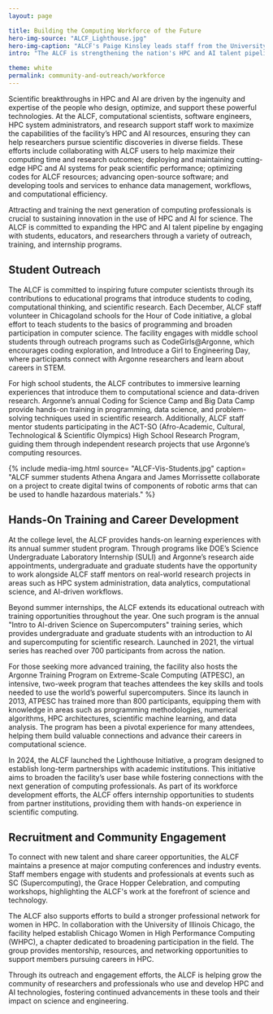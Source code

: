 ```yaml
---
layout: page

title: Building the Computing Workforce of the Future
hero-img-source: "ALCF_Lighthouse.jpg"
hero-img-caption: "ALCF's Paige Kinsley leads staff from the University of Chicago's Research Computing Center on a tour of the lab through the ALCF Lighthouse Initiative."
intro: "The ALCF is strengthening the nation's HPC and AI talent pipeline through outreach, training, and hands-on experiences for the next generation of computing professionals."

theme: white
permalink: community-and-outreach/workforce
---
```



Scientific breakthroughs in HPC and AI are driven by the ingenuity and expertise of the people who design, optimize, and support these powerful technologies. At the ALCF, computational scientists, software engineers, HPC system administrators, and research support staff work to maximize the capabilities of the facility’s HPC and AI resources, ensuring they can help researchers pursue scientific discoveries in diverse fields. These efforts include collaborating with ALCF users to help maximize their computing time and research outcomes; deploying and maintaining cutting-edge HPC and AI systems for peak scientific performance; optimizing codes for ALCF resources; advancing open-source software; and developing tools and services to enhance data management, workflows, and computational efficiency.

Attracting and training the next generation of computing professionals is crucial to sustaining innovation in the use of HPC and AI for science. The ALCF is committed to expanding the HPC and AI talent pipeline by engaging with students, educators, and researchers through a variety of outreach, training, and internship programs.


## Student Outreach

The ALCF is committed to inspiring future computer scientists through its contributions to educational programs that introduce students to coding, computational thinking, and scientific research. Each December, ALCF staff volunteer in Chicagoland schools for the Hour of Code initiative, a global effort to teach students to the basics of programming and broaden participation in computer science. The facility engages with middle school students through outreach programs such as CodeGirls@Argonne, which encourages coding exploration, and Introduce a Girl to Engineering Day, where participants connect with Argonne researchers and learn about careers in STEM.

For high school students, the ALCF contributes to immersive learning experiences that introduce them to computational science and data-driven research. Argonne’s annual Coding for Science Camp and Big Data Camp provide hands-on training in programming, data science, and problem-solving techniques used in scientific research. Additionally, ALCF staff mentor students participating in the ACT-SO (Afro-Academic, Cultural, Technological & Scientific Olympics) High School Research Program, guiding them through independent research projects that use Argonne’s computing resources.

{% include media-img.html
   source= "ALCF-Vis-Students.jpg"
   caption= "ALCF summer students Athena Angara and James Morrissette collaborate on a project to create digital twins of components of robotic arms that can be used to handle hazardous materials."
%}


## Hands-On Training and Career Development

At the college level, the ALCF provides hands-on learning experiences with its annual summer student program. Through programs like DOE’s Science Undergraduate Laboratory Internship (SULI) and Argonne’s research aide appointments, undergraduate and graduate students have the opportunity to work alongside ALCF staff mentors on real-world research projects in areas such as HPC system administration, data analytics, computational science, and AI-driven workflows.

Beyond summer internships, the ALCF extends its educational outreach with training opportunities throughout the year. One such program is the annual "Intro to AI-driven Science on Supercomputers" training series, which provides undergraduate and graduate students with an introduction to AI and supercomputing for scientific research. Launched in 2021, the virtual series has reached over 700 participants from across the nation.

For those seeking more advanced training, the facility also hosts the Argonne Training Program on Extreme-Scale Computing (ATPESC), an intensive, two-week program that teaches attendees the key skills and tools needed to use the world’s powerful supercomputers. Since its launch in 2013, ATPESC has trained more than 800 participants, equipping them with knowledge in areas such as programming methodologies, numerical algorithms, HPC architectures, scientific machine learning, and data analysis. The program has been a pivotal experience for many attendees, helping them build valuable connections and advance their careers in computational science.

In 2024, the ALCF launched the Lighthouse Initiative, a program designed to establish long-term partnerships with academic institutions. This initiative aims to broaden the facility’s user base while fostering connections with the next generation of computing professionals. As part of its workforce development efforts, the ALCF offers internship opportunities to students from partner institutions, providing them with hands-on experience in scientific computing.


## Recruitment and Community Engagement

To connect with new talent and share career opportunities, the ALCF maintains a presence at major computing conferences and industry events. Staff members engage with students and professionals at events such as SC (Supercomputing), the Grace Hopper Celebration, and computing workshops, highlighting the ALCF's work at the forefront of science and technology.

The ALCF also supports efforts to build a stronger professional network for women in HPC. In collaboration with the University of Illinois Chicago, the facility helped establish Chicago Women in High Performance Computing (WHPC), a chapter dedicated to broadening participation in the field. The group provides mentorship, resources, and networking opportunities to support members pursuing careers in HPC.

Through its outreach and engagement efforts, the ALCF is helping grow the community of researchers and professionals who use and develop HPC and AI technologies, fostering continued advancements in these tools and their impact on science and engineering.

